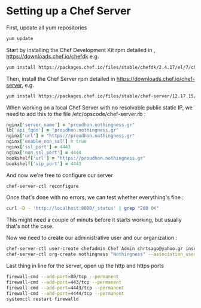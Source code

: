 # Setting up a Chef Server

First, update all yum repositories

```bash
yum update
```

Start by installing the Chef Development Kit rpm detailed in , https://downloads.chef.io/chefdk e.g.

```bash
yum install https://packages.chef.io/files/stable/chefdk/2.4.17/el/7/chefdk-2.4.17-1.el7.x86_64.rpm
```

Then, install the Chef Server rpm detailed in https://downloads.chef.io/chef-server, e.g.

```bash
yum install https://packages.chef.io/files/stable/chef-server/12.17.15/el/7/chef-server-core-12.17.15-1.el7.x86_64.rpm
```

When working on a local Chef Server with no resolvable public static IP, we need to add this to the file /etc/opscode/chef-server.rb :

```ruby
nginx['server_name'] = "proudhon.nothingness.gr"
lb['api_fqdn'] = "proudhon.nothingness.gr"
nginx['url'] = "https://proudhon.nothingness.gr"
nginx['enable_non_ssl'] = true
nginx['ssl_port'] = 4443
nginx['non_ssl_port'] = 4444
bookshelf['url'] = "https://proudhon.nothingness.gr"
bookshelf['vip_port'] = 4443
```

And now we're free to configure our server

```bash
chef-server-ctl reconfigure
```

Once that's done with no errors, we can test whether everything's fine :

```bash
curl -D - 'http://localhost:8000/_status' | grep "200 OK"
```

This might need a couple of minuts before it starts working, but usually that's not the case.

Now we need to create our administrative user and our organization :

```bash
chef-server-ctl user-create chefadmin Chef Admin chrtsago@yahoo.gr insecureword --filename chefadmin.pem
chef-server-ctl org-create nothingness "Nothingness" --association_user chefadmin --filename nothingness-validator.pem
```

Last thing in line for the server, open up the http and https ports

```bash
firewall-cmd --add-port=80/tcp --permanent
firewall-cmd --add-port=443/tcp --permanent
firewall-cmd --add-port=4443/tcp --permanent
firewall-cmd --add-port=4444/tcp --permanent
systemctl restart firewalld
```
